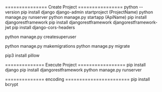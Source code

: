 =============== Create Project ================
python --version
pip install django
django-admin startproject (ProjectName)
python manage.py runserver
python manage.py startapp (ApiName)
pip install djangorestframework
pip install djangorestframework djangorestframework-jwt
pip install django-cors-headers

python manage.py createsuperuser

python manage.py makemigrations
python manage.py migrate

pip3 install pillow


============== Execute Project =================
pip install django
pip install djangorestframework
python manage.py runserver



============== encoding =======================
pip install bcrypt 